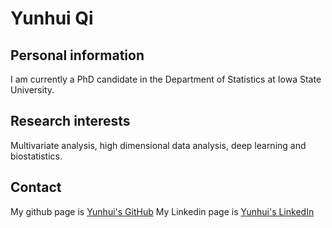 # Yunhui Qi
## Personal information
I am currently a PhD candidate in the Department of Statistics at Iowa State University. 

## Research interests
Multivariate analysis, high dimensional data analysis, deep learning and biostatistics.

## Contact
My github page is [Yunhui's GitHub](https://github.com/YunhuiQi)
My Linkedin page is [Yunhui's LinkedIn](https://www.linkedin.com/in/YunhuiQi)

